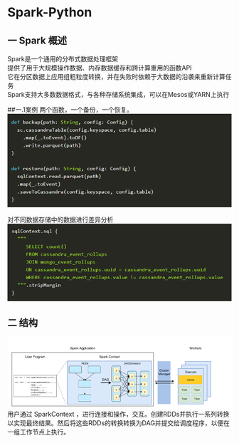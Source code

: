 # Spark-Python
## 一 Spark 概述
Spark是一个通用的分布式数据处理框架  
提供了用于大规模操作数据、内存数据缓存和跨计算重用的函数API  
它在分区数据上应用组粗粒度转换，并在失败时依赖于大数据的沿袭来重新计算任务  
Spark支持大多数数据格式，与各种存储系统集成，可以在Mesos或YARN上执行  

##一.1案例
两个函数，一个备份，一个恢复。  
![image](https://github.com/402test/Spark-Python/blob/master/img/1571210326.jpg)  
  
对不同数据存储中的数据进行差异分析  
![image](https://github.com/402test/Spark-Python/blob/master/img/1571210429(1).jpg) 

## 二 结构
![image](https://github.com/402test/Spark-Python/blob/master/img/1571210466(1).jpg)  
用户通过 SparkContext ，进行连接和操作，交互。创建RDDs并执行一系列转换以实现最终结果。然后将这些RDDs的转换转换为DAG并提交给调度程序，以便在一组工作节点上执行。  
